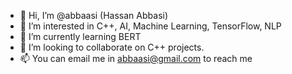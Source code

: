 - 👋 Hi, I’m @abbaasi (Hassan Abbasi)
- 👀 I’m interested in C++, AI, Machine Learning, TensorFlow, NLP
- 🌱 I’m currently learning BERT
- 💞️ I’m looking to collaborate on C++ projects.
- 📫 You can email me in abbaasi@gmail.com to reach me


